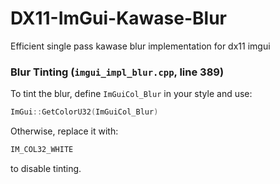 # DX11-ImGui-Kawase-Blur
Efficient single pass kawase blur implementation for dx11 imgui

### Blur Tinting (`imgui_impl_blur.cpp`, line 389)

To tint the blur, define `ImGuiCol_Blur` in your style and use:

```cpp
ImGui::GetColorU32(ImGuiCol_Blur)
```

Otherwise, replace it with:

```cpp
IM_COL32_WHITE
```

to disable tinting.
